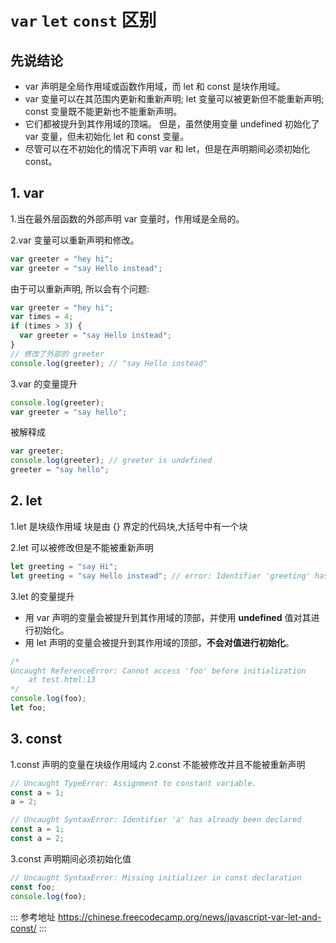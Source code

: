 # `var` `let` `const` 区别

## 先说结论

- var 声明是全局作用域或函数作用域，而 let 和 const 是块作用域。
- var 变量可以在其范围内更新和重新声明; let 变量可以被更新但不能重新声明; const 变量既不能更新也不能重新声明。
- 它们都被提升到其作用域的顶端。 但是，虽然使用变量 undefined 初始化了 var 变量，但未初始化 let 和 const 变量。
- 尽管可以在不初始化的情况下声明 var 和 let，但是在声明期间必须初始化 const。

## 1. var

1.当在最外层函数的外部声明 var 变量时，作用域是全局的。

2.var 变量可以重新声明和修改。

```js
var greeter = "hey hi";
var greeter = "say Hello instead";
```

由于可以重新声明, 所以会有个问题:

```js
var greeter = "hey hi";
var times = 4;
if (times > 3) {
  var greeter = "say Hello instead";
}
// 修改了外部的 greeter
console.log(greeter); // "say Hello instead"
```

3.var 的变量提升

```js
console.log(greeter);
var greeter = "say hello";
```

被解释成

```js
var greeter;
console.log(greeter); // greeter is undefined
greeter = "say hello";
```

## 2. let

1.let 是块级作用域
块是由 {} 界定的代码块,大括号中有一个块

2.let 可以被修改但是不能被重新声明

```js
let greeting = "say Hi";
let greeting = "say Hello instead"; // error: Identifier 'greeting' has already been declared
```

3.let 的变量提升

- 用 var 声明的变量会被提升到其作用域的顶部，并使用 **undefined** 值对其进行初始化。
- 用 let 声明的变量会被提升到其作用域的顶部，**不会对值进行初始化**。

```js
/*
Uncaught ReferenceError: Cannot access 'foo' before initialization
    at test.html:13
*/
console.log(foo);
let foo;
```

## 3. const

1.const 声明的变量在块级作用域内
2.const 不能被修改并且不能被重新声明

```js
// Uncaught TypeError: Assignment to constant variable.
const a = 1;
a = 2;
```

```js
// Uncaught SyntaxError: Identifier 'a' has already been declared
const a = 1;
const a = 2;
```

3.const 声明期间必须初始化值

```js
// Uncaught SyntaxError: Missing initializer in const declaration
const foo;
console.log(foo);
```

::: 参考地址
<https://chinese.freecodecamp.org/news/javascript-var-let-and-const/>
:::
